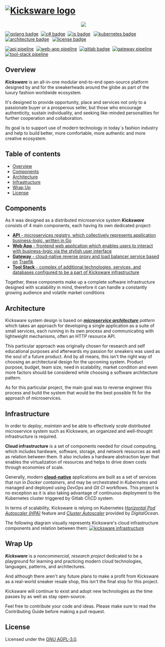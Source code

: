 # [![Kicksware logo][]][Kicksware url]

<p align="center">
	<a href="https://kicksware.com">
		<img src="https://img.shields.io/website?label=Visit%20website&down_message=unavailable&up_color=teal&up_message=kicksware.com%20%7C%20online&url=https%3A%2F%2Fkicksware.com">
	</a>
</p>

[![golang badge]](https://golang.org)&nbsp;
[![c# badge]](https://dotnet.microsoft.com/apps/aspnet)&nbsp;
[![js badge]](https://jamstack.org)&ensp;
[![kubernetes badge]](https://kubernetes.io)&nbsp;
[![architecture badge]][microservice article]&ensp;
[![license badge]](https://www.gnu.org/licenses/agpl-3.0)

[![api pipeline]](https://ci.kicksware.com/kicksware/api/-/commits/master)&nbsp;
[![web-app pipeline]](https://ci.kicksware.com/kicksware/web-app/-/commits/master)&nbsp;
[![gitlab badge]](https://ci.kicksware.com/kicksware/kicksware-platform)&nbsp;
[![gateway pipeline]](https://ci.kicksware.com/kicksware/gateway/-/commits/master)&nbsp;
[![tool-stack pipeline]](https://ci.kicksware.com/kicksware/tool-stack/-/commits/master)&nbsp;

## Overview

_**Kicksware**_ is an all-in-one modular end-to-end open-source platform designed by and for the sneakerheads around the globe as part of the luxury fashion worldwide ecosystem.

It's designed to provide opportunity, place and services not only to a passionate buyer or a prosperous seller, but those who encourage authenticity, sustain individuality, and seeking like-minded personalities for further cooperation and collaboration.

Its goal is to support use of modern technology in today`s fashion industry and help to build better, more comfortable, more authentic and more creative ecosystem.

## Table of contents

* [Overview](#overview)
* [Components](#components)
* [Architecture](#architecture)
* [Infrastructure](#infrastructure)
* [Wrap Up](#wrap-up)
* [License](#license)

## Components

As it was designed as a distributed microservice system _**Kicksware**_ consists of 4 main components, each having its own dedicated project:

* [**API** - microservices registry, which collectively represents application business-logic, written in Go][api repo]
* [**Web App** - frontend web application which enables users to interact with business-logic via the stylish user interface][web-app repo]
* [**Gateway** - cloud-native reverse proxy and load balancer service based on][gateway repo] [Traefik][traefik repo]
* [**Tool Stack** - complex of additional technologies, services, and databases configured to be a part of Kicksware infrastructure][tool-stack repo]

Together, these components make up a complete software infrastructure designed with scalability in mind, therefore it can handle a constantly growing audience and volatile market conditions

## Architecture

Kicksware system design is based on _[**microservice architecture**][microservice article] pattern_ which takes an approach for developing a single application as a suite of small services, each running in its own process and communicating with lightweight mechanisms, often an HTTP resource API.

This particular approach was originally chosen for research and self educational purposes and afterwards my passion for sneakers was used as the soul of a future product. And by all means, this isn't the right way of choosing an architectural design for the upcoming system. Product purpose, budget, team size, need in scalability, market condition and even more factors should be considered while choosing a software architecture pattern.

As for this particular project, the main goal was to reverse engineer this process and build the system that would be the best possible fit for the approach of microservices.

## Infrastructure

In order to _deploy_, _maintain_ and be able to effectively _scale_ distributed microservice system such as Kicksware, an organized and well-thought infrastructure is required.

**Cloud infrastructure** is a set of components needed for cloud computing, which includes hardware, software, storage, and network resources as well as relation between them. It also includes a hardware abstraction layer that enables the virtualization of resources and helps to drive down costs through economies of scale.

Generally, modern [**cloud-native**][cloud-native] applications are built as a set of services that run in _Docker containers_, and may be orchestrated in _Kubernetes_ and managed and deployed using _DevOps_ and _Git CI_ workflows. This project is no exception as it is also taking advantage of continuous deployment to the Kubernetes cluster triggered by Gitlab CI\CD system.

In terms of scalability, Kicksware is relying on Kubernetes [_Horizontal Pod Autoscaler (HPA)_][k8s hpa] feature and [_Cluster Autoscaler_][digitalocean-vna] provided by _DigitalOcean_.

The following diagram visually represents Kicksware's cloud infrastructure components and relation between them:
[![kicksware infrastructure][]][kicksware-cloudcraft]

## Wrap Up

_**Kicksware**_ is a _noncommercial, research project_ dedicated to be a playground for learning and practicing modern cloud technologies, languages, patterns, and architectures.

And although there aren't any future plans to make a profit from Kicksware as a real-world sneaker resale shop, this isn't the final stop for this project.

Kicksware will continue to exist and adopt new technologies as the time passes by as well as stay open-source.

Feel free to contribute your code and ideas. Please make sure to read the Contributing Guide before making a pull request.

## License

Licensed under the [GNU AGPL-3.0][license file].

[kicksware logo]: https://ci.kicksware.com/kicksware/kicksware-platform/-/raw/master/assets/repo-logo.png
[kicksware url]: https://kicksware.com

[api repo]: https://github.com/timoth-y/kicksware-api
[web-app repo]: https://github.com/timoth-y/kicksware-web-app
[gateway repo]: https://github.com/timoth-y/kicksware-gateway
[tool-stack repo]: https://github.com/timoth-y/kicksware-tool-stack

[Website badge]: https://img.shields.io/website?label=Visit%20website&down_message=unavailable&up_color=teal&up_message=kicksware.com%20%7C%20online&url=https%3A%2F%2Fkicksware.com
[golang badge]: https://img.shields.io/badge/Code-Golang-informational?style=flat&logo=go&logoColor=white&color=6AD7E5
[c# badge]: https://img.shields.io/badge/Code-C%23-informational?style=flat&logo=c-sharp&logoColor=white&color=1E9E25
[js badge]: https://img.shields.io/badge/Code-JavaScript-informational?style=flat&logo=javascript&logoColor=white&color=F7E018
[license badge]: https://img.shields.io/badge/License-AGPL%20v3-blue.svg?color=teal
[architecture badge]: https://img.shields.io/badge/Architecture-Microservices-informational?style=flat&logo=opslevel&logoColor=white&color=teal
[kubernetes badge]: https://img.shields.io/badge/DevOps-Kubernetes-informational?style=flat&logo=kubernetes&logoColor=white&color=316DE6
[gitlab badge]: https://img.shields.io/badge/CI-Gitlab_CE-informational?style=flat&logo=gitlab&logoColor=white&color=FCA326

[api pipeline]: https://ci.kicksware.com/kicksware/api/badges/master/pipeline.svg?key_text=API%20|%20pipeline&key_width=85
[web-app pipeline]: https://ci.kicksware.com/kicksware/web-app/badges/master/pipeline.svg?key_text=Web%20App%20|%20pipeline&key_width=115
[gateway pipeline]: https://ci.kicksware.com/kicksware/gateway/badges/master/pipeline.svg?key_text=Gateway%20|%20pipeline&key_width=115
[tool-stack pipeline]: https://ci.kicksware.com/kicksware/tool-stack/badges/master/pipeline.svg?key_text=Tool%20Stack%20|%20pipeline&key_width=125

[traefik repo]: https://github.com/traefik/traefik/blob/master/README.md
[microservice article]: https://martinfowler.com/articles/microservices.html

[kicksware infrastructure]: https://raw.githubusercontent.com/timoth-y/kicksware-platform/master/assets/kicksware-infrastructure.png
[kicksware-cloudcraft]: https://app.cloudcraft.co/view/06c423b0-2024-47da-a929-135244424429?key=0JqqeWiD_Jx4skCCQIvLFA
[cloud-native]: https://www.cncf.io/
[k8s hpa]: https://kubernetes.io/docs/tasks/run-application/horizontal-pod-autoscale/
[digitalocean-vna]: https://www.digitalocean.com/docs/kubernetes/how-to/autoscale/

[license file]: https://github.com/timoth-y/kicksware-platform/blob/master/LICENSE